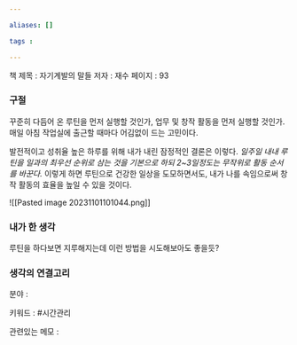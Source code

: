 ```yaml
---

aliases: []

tags :

---
```

책 제목 : 자기계발의 말들
저자 : 재수
페이지 : 93

### 구절
꾸준히 다듬어 온 루틴을 먼저 실행할 것인가, 업무 및 창작 활동을 먼저 실행할 것인가. 매일 아침 작업실에 출근할 때마다 어김없이 드는 고민이다.

발전적이고 성취율 높은 하루를 위해 내가 내린 잠정적인 결론은 이렇다. *일주일 내내 루틴을 일과의 최우선 순위로 삼는 것을 기본으로 하되 2~3일정도는 무작위로 활동 순서를 바꾼다.* 이렇게 하면 루틴으로 건강한 일상을 도모하면서도, 내가 나를 속임으로써 창작 활동의 효율을 높일 수 있을 것이다.

![[Pasted image 20231101101044.png]]
### 내가 한 생각
루틴을 하다보면 지루해지는데 이런 방법을 시도해보아도 좋을듯?

### 생각의 연결고리
분야 : 

키워드 : #시간관리

관련있는 메모 : 